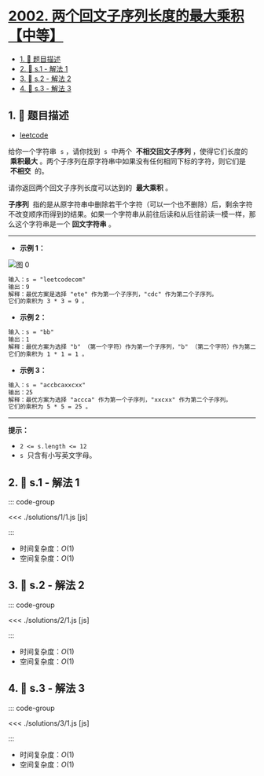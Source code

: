 # [2002. 两个回文子序列长度的最大乘积【中等】](https://github.com/tnotesjs/TNotes.leetcode/tree/main/notes/2002.%20%E4%B8%A4%E4%B8%AA%E5%9B%9E%E6%96%87%E5%AD%90%E5%BA%8F%E5%88%97%E9%95%BF%E5%BA%A6%E7%9A%84%E6%9C%80%E5%A4%A7%E4%B9%98%E7%A7%AF%E3%80%90%E4%B8%AD%E7%AD%89%E3%80%91)

<!-- region:toc -->

- [1. 📝 题目描述](#1--题目描述)
- [2. 🎯 s.1 - 解法 1](#2--s1---解法-1)
- [3. 🎯 s.2 - 解法 2](#3--s2---解法-2)
- [4. 🎯 s.3 - 解法 3](#4--s3---解法-3)

<!-- endregion:toc -->

## 1. 📝 题目描述

- [leetcode](https://leetcode.cn/problems/maximum-product-of-the-length-of-two-palindromic-subsequences/)

给你一个字符串  `s` ，请你找到  `s`  中两个  **不相交回文子序列** ，使得它们长度的  **乘积最大** 。两个子序列在原字符串中如果没有任何相同下标的字符，则它们是  **不相交**  的。

请你返回两个回文子序列长度可以达到的  **最大乘积** 。

**子序列**  指的是从原字符串中删除若干个字符（可以一个也不删除）后，剩余字符不改变顺序而得到的结果。如果一个字符串从前往后读和从后往前读一模一样，那么这个字符串是一个 **回文字符串** 。

---

- **示例 1：**

![图 0](https://cdn.jsdelivr.net/gh/tnotesjs/imgs@main/2025-09-26-21-56-57.png)

```txt
输入：s = "leetcodecom"
输出：9
解释：最优方案是选择 "ete" 作为第一个子序列，"cdc" 作为第二个子序列。
它们的乘积为 3 * 3 = 9 。
```

- **示例 2：**

```txt
输入：s = "bb"
输出：1
解释：最优方案为选择 "b" （第一个字符）作为第一个子序列，"b" （第二个字符）作为第二个子序列。
它们的乘积为 1 * 1 = 1 。
```

- **示例 3：**

```txt
输入：s = "accbcaxxcxx"
输出：25
解释：最优方案为选择 "accca" 作为第一个子序列，"xxcxx" 作为第二个子序列。
它们的乘积为 5 * 5 = 25 。
```

---

**提示：**

- `2 <= s.length <= 12`
- `s`  只含有小写英文字母。

## 2. 🎯 s.1 - 解法 1

::: code-group

<<< ./solutions/1/1.js [js]

:::

- 时间复杂度：$O(1)$
- 空间复杂度：$O(1)$

## 3. 🎯 s.2 - 解法 2

::: code-group

<<< ./solutions/2/1.js [js]

:::

- 时间复杂度：$O(1)$
- 空间复杂度：$O(1)$

## 4. 🎯 s.3 - 解法 3

::: code-group

<<< ./solutions/3/1.js [js]

:::

- 时间复杂度：$O(1)$
- 空间复杂度：$O(1)$

